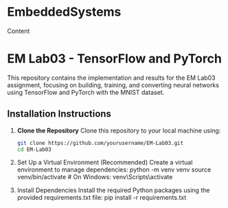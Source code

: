 # EmbeddedSystems

Content

# EM Lab03 - TensorFlow and PyTorch

This repository contains the implementation and results for the EM Lab03 assignment, focusing on building, training, and converting neural networks using TensorFlow and PyTorch with the MNIST dataset.

## Installation Instructions

1. **Clone the Repository**
   Clone this repository to your local machine using:
   ```bash
   git clone https://github.com/yourusername/EM-Lab03.git
   cd EM-Lab03
   
2. Set Up a Virtual Environment (Recommended) Create a virtual environment to manage dependencies:
python -m venv venv
source venv/bin/activate  # On Windows: venv\Scripts\activate

3. Install Dependencies Install the required Python packages using the provided requirements.txt file:
   pip install -r requirements.txt
